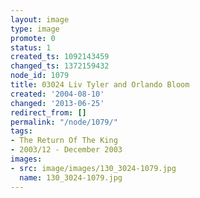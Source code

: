 ```yaml
---
layout: image
type: image
promote: 0
status: 1
created_ts: 1092143459
changed_ts: 1372159432
node_id: 1079
title: 03024 Liv Tyler and Orlando Bloom
created: '2004-08-10'
changed: '2013-06-25'
redirect_from: []
permalink: "/node/1079/"
tags:
- The Return Of The King
- 2003/12 - December 2003
images:
- src: image/images/130_3024-1079.jpg
  name: 130_3024-1079.jpg
---
```


